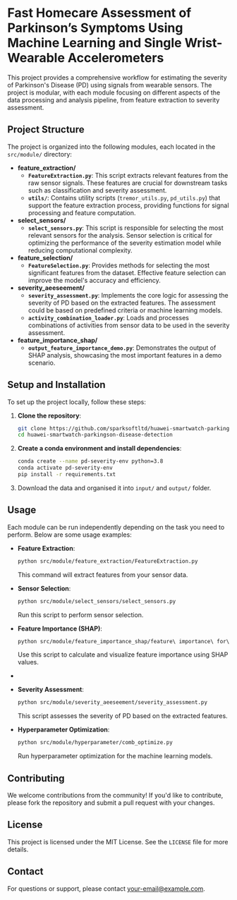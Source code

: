 # Fast Homecare Assessment of Parkinson’s Symptoms Using Machine Learning and Single Wrist-Wearable Accelerometers

This project provides a comprehensive workflow for estimating the severity of Parkinson's Disease (PD) using signals from wearable sensors. The project is modular, with each module focusing on different aspects of the data processing and analysis pipeline, from feature extraction to severity assessment.

## Project Structure

The project is organized into the following modules, each located in the `src/module/` directory:

- **feature_extraction/**
  - **`FeatureExtraction.py`**: This script extracts relevant features from the raw sensor signals. These features are crucial for downstream tasks such as classification and severity assessment.
  - **`utils/`**: Contains utility scripts (`tremor_utils.py`, `pd_utils.py`) that support the feature extraction process, providing functions for signal processing and feature computation.
- **select_sensors/**
  - **`select_sensors.py`**: This script is responsible for selecting the most relevant sensors for the analysis. Sensor selection is critical for optimizing the performance of the severity estimation model while reducing computational complexity.
- **feature_selection/**
  - **`FeatureSelection.py`**: Provides methods for selecting the most significant features from the dataset. Effective feature selection can improve the model's accuracy and efficiency.
- **severity_aeeseement/**
  - **`severity_assessment.py`**: Implements the core logic for assessing the severity of PD based on the extracted features. The assessment could be based on predefined criteria or machine learning models.
  - **`activity_combination_loader.py`**: Loads and processes combinations of activities from sensor data to be used in the severity assessment.
- **feature_importance_shap/**
  - **`output_feature_importance_demo.py`**: Demonstrates the output of SHAP analysis, showcasing the most important features in a demo scenario.

## Setup and Installation

To set up the project locally, follow these steps:

1. **Clone the repository**:
   ```bash
   git clone https://github.com/sparksoftltd/huawei-smartwatch-parkingson-disease-detection.git
   cd huawei-smartwatch-parkingson-disease-detection
   ```

2. **Create a conda environment and install dependencies**:
   
   ```bash
   conda create --name pd-severity-env python=3.8
   conda activate pd-severity-env
   pip install -r requirements.txt
   ```
3. Download the data and organised it into `input/` and `output/` folder.

## Usage

Each module can be run independently depending on the task you need to perform. Below are some usage examples:

- **Feature Extraction**:

  ```bash
  python src/module/feature_extraction/FeatureExtraction.py
  ```
  This command will extract features from your sensor data.

- **Sensor Selection**:

  ```bash
  python src/module/select_sensors/select_sensors.py
  ```

  Run this script to perform sensor selection.

- **Feature Importance (SHAP)**:
  ```bash
  python src/module/feature_importance_shap/feature\ importance\ for\ shap.py
  ```
  Use this script to calculate and visualize feature importance using SHAP values.

- 

- **Severity Assessment**:
  ```bash
  python src/module/severity_aeeseement/severity_assessment.py
  ```
  This script assesses the severity of PD based on the extracted features.

- **Hyperparameter Optimization**:
  ```bash
  python src/module/hyperparameter/comb_optimize.py
  ```
  Run hyperparameter optimization for the machine learning models.

## Contributing

We welcome contributions from the community! If you'd like to contribute, please fork the repository and submit a pull request with your changes.

## License

This project is licensed under the MIT License. See the `LICENSE` file for more details.

## Contact

For questions or support, please contact [your-email@example.com](mailto:your-email@example.com).
